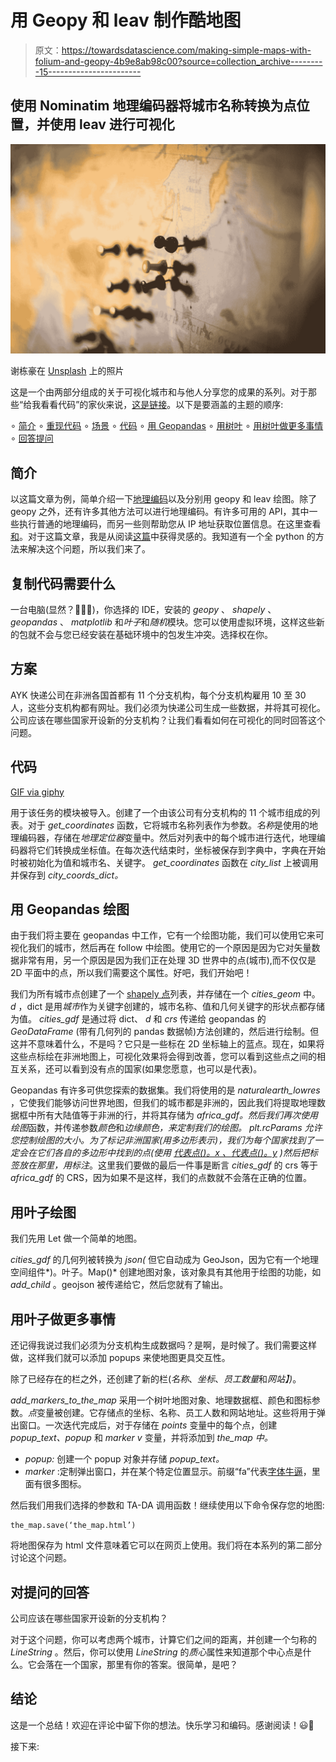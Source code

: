 # 用 Geopy 和 leav 制作酷地图

> 原文：<https://towardsdatascience.com/making-simple-maps-with-folium-and-geopy-4b9e8ab98c00?source=collection_archive---------15----------------------->

## 使用 Nominatim 地理编码器将城市名称转换为点位置，并使用 leav 进行可视化

![](img/f0024293a7b16ee0bc976805c315af69.png)

谢栋豪在 [Unsplash](https://unsplash.com?utm_source=medium&utm_medium=referral) 上的照片

这是一个由两部分组成的关于可视化城市和与他人分享您的成果的系列。对于那些“给我看看代码”的家伙来说，[这是链接](https://github.com/Alyeko/Making-Cool-Maps-In-Python)。以下是要涵盖的主题的顺序:

∘ [简介](#60c5)
∘ [重现代码](#16f4)
∘ [场景](#728c)
∘ [代码](#6f3f)
∘ [用 Geopandas](#1719)
∘ [用树叶](#d092)
∘ [用树叶做更多事情](#3a10)
∘ [回答提问](#73e0)

## **简介**

以这篇文章为例，简单介绍一下[地理编码](https://en.wikipedia.org/wiki/Address_geocoding)以及分别用 geopy 和 leav 绘图。除了 geopy 之外，还有许多其他方法可以进行地理编码。有许多可用的 API，其中一些执行普通的地理编码，而另一些则帮助您从 IP 地址获取位置信息。在这里查看[和](https://github.com/public-apis/public-apis)。对于这篇文章，我是从阅读[这篇](/beautifully-simple-maps-with-tableau-and-the-google-maps-api-6eeb89263c52)中获得灵感的。我知道有一个全 python 的方法来解决这个问题，所以我们来了。

## **复制代码需要什么**

一台电脑(显然？🤷🏾‍♀️)，你选择的 IDE，安装的 *geopy* 、 *shapely* 、 *geopandas* 、 *matplotlib* 和*叶子*和*随机*模块。您可以使用虚拟环境，这样这些新的包就不会与您已经安装在基础环境中的包发生冲突。选择权在你。

## 方案

AYK 快递公司在非洲各国首都有 11 个分支机构，每个分支机构雇用 10 至 30 人，这些分支机构都有网址。我们必须为快递公司生成一些数据，并将其可视化。公司应该在哪些国家开设新的分支机构？让我们看看如何在可视化的同时回答这个问题。

## **代码**

[GIF via giphy](https://media.giphy.com/media/UO5elnTqo4vSg/giphy.gif)

用于该任务的模块被导入。创建了一个由该公司有分支机构的 11 个城市组成的列表。对于 *get_coordinates* 函数，它将城市名称列表作为参数。*名称*是使用的地理编码器，存储在*地理定位器*变量中。然后对列表中的每个城市进行迭代，地理编码器将它们转换成坐标值。在每次迭代结束时，坐标被保存到字典中，字典在开始时被初始化为值和城市名、关键字。 *get_coordinates* 函数在 *city_list* 上被调用并保存到 *city_coords_dict。*

## 用 Geopandas 绘图

由于我们将主要在 geopandas 中工作，它有一个绘图功能，我们可以使用它来可视化我们的城市，然后再在 follow 中绘图。使用它的一个原因是因为它对矢量数据非常有用，另一个原因是因为我们正在处理 3D 世界中的点(城市),而不仅仅是 2D 平面中的点，所以我们需要这个属性。好吧，我们开始吧！

我们为所有城市点创建了一个 [shapely 点](https://shapely.readthedocs.io/en/stable/manual.html#points)列表，并存储在一个 *cities_geom* 中。 *d* ，dict 是用*城市*作为关键字创建的，城市名称、值和几何关键字的形状点都存储为值。 *cities_gdf* 是通过将 dict、 *d* 和 *crs* 传递给 geopandas 的 *GeoDataFrame* (带有几何列的 pandas 数据帧)方法创建的，然后进行绘制。但这并不意味着什么，不是吗？它只是一些标在 2D 坐标轴上的蓝点。现在，如果将这些点标绘在非洲地图上，可视化效果将会得到改善，您可以看到这些点之间的相互关系，还可以看到没有点的国家(如果您愿意，也可以是代表)。

Geopandas 有许多可供您探索的数据集。我们将使用的是 *naturalearth_lowres* ，它使我们能够访问世界地图，但我们的城市都是非洲的，因此我们将提取地理数据框中所有大陆值等于非洲的行，并将其存储为 *africa_gdf。*然后我们再次使用*绘图*函数，并传递参数*颜色*和*边缘颜色，*来定制我们的绘图。 *plt.rcParams* 允许您控制绘图*的大小。*为了标记非洲国家(用多边形表示)，我们为每个国家找到了一定会在它们各自的多边形中找到的点(使用 [*代表点()。x* 、*代表点()。y*](https://geopandas.readthedocs.io/en/latest/docs/reference/api/geopandas.GeoSeries.representative_point.html) )然后把标签放在那里，用*标注*。这里我们要做的最后一件事是断言 *cities_gdf* 的 crs 等于 *africa_gdf* 的 CRS，因为如果不是这样，我们的点数就不会落在正确的位置。

## 用叶子绘图

我们先用 Let 做一个简单的地图。

*cities_gdf* 的几何列被转换为 *json(* 但它自动成为 GeoJson，因为它有一个地理空间组件*)。叶子。Map()* 创建地图对象，该对象具有其他用于绘图的功能，如 *add_child* 。geojson 被传递给它，然后您就有了输出。

## 用叶子做更多事情

还记得我说过我们必须为分支机构生成数据吗？是啊，是时候了。我们需要这样做，这样我们就可以添加 popups 来使地图更具交互性。

除了已经存在的栏之外，还创建了新的栏(*名称*、*坐标*、*员工数量*和*网站】)*。

*add_markers_to_the_map* 采用一个树叶地图对象、地理数据框、颜色和图标参数。*点*变量被创建。它存储点的坐标、名称、员工人数和网站地址。这些将用于弹出窗口。一次迭代完成后，对于存储在 *points* 变量中的每个点，创建 *popup_text、popup* 和 *marker v* 变量，并将添加到 *the_map 中。*

*   *popup:* 创建一个 popup 对象并存储 *popup_text。*
*   *marker* :定制弹出窗口，并在某个特定位置显示。前缀“fa”代表[字体牛逼](https://fontawesome.com)，里面有很多图标。

然后我们用我们选择的参数和 TA-DA 调用函数！继续使用以下命令保存您的地图:

```
the_map.save(‘the_map.html’)
```

将地图保存为 html 文件意味着它可以在网页上使用。我们将在本系列的第二部分讨论这个问题。

## 对提问的回答

公司应该在哪些国家开设新的分支机构？

对于这个问题，你可以考虑两个城市，计算它们之间的距离，并创建一个匀称的 *LineString* 。然后，你可以使用 *LineString* 的*质心*属性来知道那个中心点是什么。它会落在一个国家，那里有你的答案。很简单，是吧？

## **结论**

这是一个总结！欢迎在评论中留下你的想法。快乐学习和编码。感谢阅读！😃👋

接下来:

</your-cool-folium-maps-on-the-web-313f9d1a6bcd> 